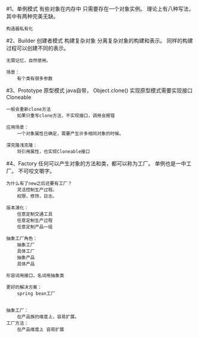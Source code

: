 #1、单例模式
    有些对象在内存中 只需要存在一个对象实例。
    理论上有八种写法，其中有两种完美无缺。
    
    构造器私有化

#2、Builder 创建者模式        构建复杂对象
    分离复杂对象的构建和表示。
    同样的构建过程可以创建不同的表示。
     
    无需记忆，自然使用。
   
    场景：
        有个类有很多参数
#3、Prototype 原型模式
    java自带， Object.clone() 实现原型模式需要实现接口Cloneable
    
    一般会重新clone方法
        如果只重写clone方法，不实现接口，调用会报错
        
    应用场景：
        一个对象属性已确定，需要产生许多相同对象的时候。
        
    深克隆浅克隆：
        将引用属性，也实现Cloneable接口
   

#4、Factory
    任何可以产生对象的方法和类，都可以称为工厂。
    单例也是一中工厂。
    不可咬文嚼字。
    
    为什么有了new之后还要有工厂？
        灵活控制生产过程。
        权限，修饰，日志。
    
    版本演化：
        任意定制交通工具
        任意定制生产过程
        任意定制产品一组
        
    抽象工厂角色：
        抽象工厂
        具体工厂
        抽象产品
        具体产品
        
    形容词用接口，名词用抽象类
    
    更好的解决方案：
        spring bean工厂
    
    
    抽象工厂：
        在产品族的维度上，容易扩展。
    工厂方法：
        在产品维度上 容易扩展
    
    
    